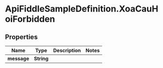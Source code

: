 # ApiFiddleSampleDefinition.XoaCauHoiForbidden

## Properties

Name | Type | Description | Notes
------------ | ------------- | ------------- | -------------
**message** | **String** |  | 


